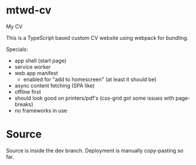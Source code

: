 # mtwd-cv
My CV


This is a TypeScript based custom CV website using webpack for bundling.

Specials:
 - app shell (start page)
 - service worker
 - web app manifest
   - enabled for "add to homescreen" (at least it should be)
 - async content fetching (SPA like)
 - offline first
 - should look good on printers/pdf's (css-grid got some issues with page-breaks)
 - no frameworks in use
 
 # Source
 Source is inside the dev branch.
 Deployment is manually copy-pasting so far.
